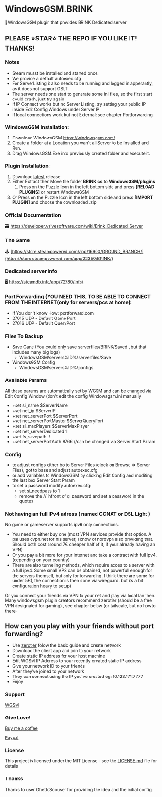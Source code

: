 # WindowsGSM.BRINK
🧩WindowsGSM plugin that provides BRINK Dedicated server

## PLEASE ⭐STAR⭐ THE REPO IF YOU LIKE IT! THANKS!

### Notes
- Steam musst be installed and started once.
- We provide a default autoexec.cfg
- For ServerListing it also needs to be running and logged in apperantly, as it does not support GSLT
- The server needs one start to generate some ini files, so the first start could crash, just try again  
- If IP Connect works but no Server Listing, try setting your public IP inside Edit Config Windows under Server IP
- If local connections work but not External: see chapter Portforwarding

### WindowsGSM Installation: 
1. Download  WindowsGSM https://windowsgsm.com/ 
2. Create a Folder at a Location you wan't all Server to be Installed and Run.
3. Drag WindowsGSM.Exe into previously created folder and execute it.

### Plugin Installation:
1. Download [latest](https://https://github.com/Raziel7893/WindowsGSM.Brink/releases/latest) release
3. Either Extract then Move the folder **BRINK.cs** to **WindowsGSM/plugins** 
    1. Press on the Puzzle Icon in the left bottom side and press **[RELOAD PLUGINS]** or restart WindowsGSM
4. Or Press on the Puzzle Icon in the left bottom side and press **[IMPORT PLUGIN]** and choose the downloaded .zip

### Official Documentation
🗃️ https://developer.valvesoftware.com/wiki/Brink_Dedicated_Server

### The Game
🕹️ [https://store.steampowered.com/app/16900/GROUND_BRANCH/](https://store.steampowered.com/app/22350/BRINK/)

### Dedicated server info
🖥️ https://steamdb.info/app/72780/info/

### Port Forwarding (YOU NEED THIS, TO BE ABLE TO CONNECT FROM THE INTERNET(only for servers/pcs at home):
- If You don't know How: portforward.com
- 27015 UDP - Default Game Port
- 27016 UDP - Default QueryPort

### Files To Backup
- Save Gane (You could only save serverfiles/BRINK/Saved , but that includes many big logs)
  - WindowsGSM\servers\%ID%\serverfiles/Save
- WindowsGSM Config
  - WindowsGSM\servers\%ID%\configs

### Available Params
All these params are automatically set by WGSM and can be changed via Edit Config Window (don't edit the config Windowsgsm.ini manually
- +set si_name $ServerName 
- +set net_ip $ServerIP
- +set net_serverPort $ServerPort
- +set net_serverPortMaster $ServerQueryPort
- +set si_maxPlayers $ServerMaxPlayer
- +set net_serverDedicated 1 
- +set fs_savepath ./ 
- +set net_serverPortAuth 8766  //can be changed via Server Start Param

### Config
- to adjust configs either bo to Server Files (clock on Browse => Server Files), got to base and adjust autoexec.cfg 
- or add variables to WindowsGSM by clicking Edit Config and modifing the last box Server Start Param
- to set a password modify autoexec.cfg:
  - set si_needpass to 1
  - remove the // infront of g_password and set a password in the quotes


### Not having an full IPv4 adress ( named CCNAT or DSL Light )
No game or gameserver supports ipv6 only connections. 
- You need to either buy one (most VPN services provide that option. A pal uses ovpn.net for his server, I know of nordvpn also providing that. Should both cost around 7€ cheaper half of it, if your already having an VPN)
- Or you pay a bit more for your internet and take a contract with full ipv4. (depending on your country)
- There are also tunneling methods, which require acces to a server with a full ipv4. Some small VPS can be obtained, not powerfull enough for the servers themself, but only for forwarding. I think there are some for under 5€), the connection is then done via wireguard. but its a bit configuration heavy to setup) 

Or you connect your friends via VPN to your net and play via local lan then.
Many windowsgsm plugin creators recommend zerotier (should be a free VPN designated for gaming) , see chapter below (or tailscale, but no howto there)

## How can you play with your friends without port forwarding?
- Use [zerotier](https://www.zerotier.com/) folow the basic guide and create network
- Download the client app and join to your network
- Create static IP address for your host machine
- Edit WGSM IP Address to your recently created static IP address
- Give your network ID to your friends
- After they've joined to your network
- They can connect using the IP you've created eg: 10.123.17.1:7777
- Enjoy

### Support
[WGSM](https://discord.com/channels/590590698907107340/645730252672335893)

### Give Love!
[Buy me a coffee](https://ko-fi.com/raziel7893)

[Paypal](https://paypal.me/raziel7893)

### License
This project is licensed under the MIT License - see the <a href="https://github.com/raziel7893/WindowsGSM.BRINK/blob/main/LICENSE">LICENSE.md</a> file for details

### Thanks
Thanks to user GhettoScouser for providing the idea and the initial config
